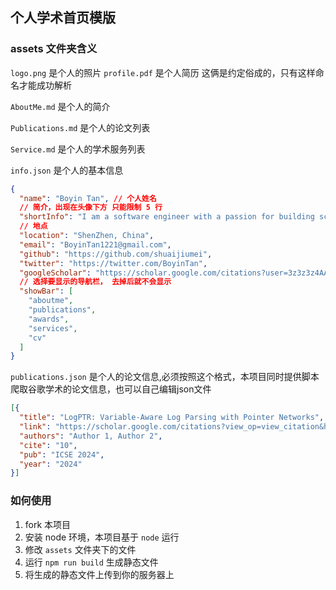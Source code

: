 ## 个人学术首页模版
### assets 文件夹含义
`logo.png` 是个人的照片
`profile.pdf` 是个人简历 这俩是约定俗成的，只有这样命名才能成功解析

`AboutMe.md` 是个人的简介

`Publications.md` 是个人的论文列表

`Service.md` 是个人的学术服务列表

`info.json` 是个人的基本信息
```json
{
  "name": "Boyin Tan", // 个人姓名
  // 简介，出现在头像下方 只能限制 5 行
  "shortInfo": "I am a software engineer with a passion for building scalable and maintainable software systems. I have experience in full-stack development, and I am always eager to learn new technologies and tools.",
  // 地点
  "location": "ShenZhen, China",
  "email": "BoyinTan1221@gmail.com",
  "github": "https://github.com/shuaijiumei",
  "twitter": "https://twitter.com/BoyinTan",
  "googleScholar": "https://scholar.google.com/citations?user=3z3z3z4AAAAJ&hl=en",
  // 选择要显示的导航栏， 去掉后就不会显示
  "showBar": [
    "aboutme",
    "publications",
    "awards",
    "services",
    "cv"
  ]
}
```

`publications.json` 是个人的论文信息,必须按照这个格式，本项目同时提供脚本爬取谷歌学术的论文信息，也可以自己编辑json文件
```json
[{
  "title": "LogPTR: Variable-Aware Log Parsing with Pointer Networks",
  "link": "https://scholar.google.com/citations?view_op=view_citation&hl=en&user=vg0moI0AAAAJ&sortby=pubdate&citation_for_view=vg0moI0AAAAJ:NaGl4SEjCO4C",
  "authors": "Author 1, Author 2",
  "cite": "10",
  "pub": "ICSE 2024",
  "year": "2024"
}]
```

### 如何使用
1. fork 本项目
2. 安装 node 环境，本项目基于 `node` 运行
3. 修改 `assets` 文件夹下的文件
4. 运行 `npm run build` 生成静态文件
5. 将生成的静态文件上传到你的服务器上
